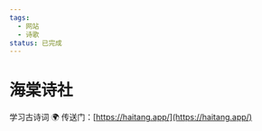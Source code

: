 ```yaml
---
tags:
  - 网站
  - 诗歌
status: 已完成
---
```

# 海棠诗社

学习古诗词
🌍 传送门：[https://haitang.app/](https://haitang.app/)